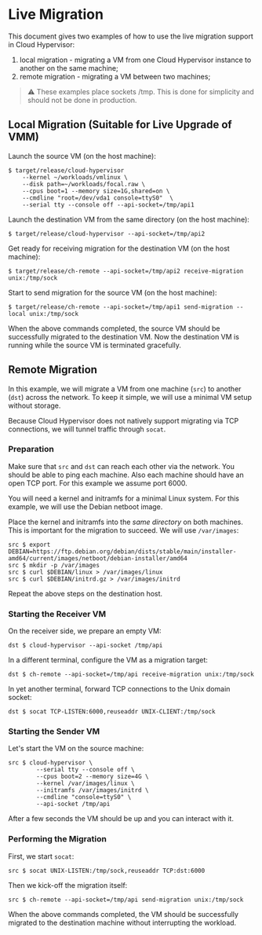 # Live Migration

This document gives two examples of how to use the live migration
support in Cloud Hypervisor:

1. local migration - migrating a VM from one Cloud Hypervisor instance to another on the same machine;
1. remote migration - migrating a VM between two machines;

> :warning: These examples place sockets /tmp. This is done for
> simplicity and should not be done in production.

## Local Migration (Suitable for Live Upgrade of VMM)

Launch the source VM (on the host machine):

```console
$ target/release/cloud-hypervisor
    --kernel ~/workloads/vmlinux \
    --disk path=~/workloads/focal.raw \
    --cpus boot=1 --memory size=1G,shared=on \
    --cmdline "root=/dev/vda1 console=ttyS0"  \
    --serial tty --console off --api-socket=/tmp/api1
```

Launch the destination VM from the same directory (on the host machine):

```console
$ target/release/cloud-hypervisor --api-socket=/tmp/api2
```

Get ready for receiving migration for the destination VM (on the host machine):

```console
$ target/release/ch-remote --api-socket=/tmp/api2 receive-migration unix:/tmp/sock
```

Start to send migration for the source VM (on the host machine):

```console
$ target/release/ch-remote --api-socket=/tmp/api1 send-migration --local unix:/tmp/sock
```

When the above commands completed, the source VM should be successfully
migrated to the destination VM. Now the destination VM is running while
the source VM is terminated gracefully.

## Remote Migration

In this example, we will migrate a VM from one machine (`src`) to
another (`dst`) across the network. To keep it simple, we will use a
minimal VM setup without storage.

Because Cloud Hypervisor does not natively support migrating via TCP
connections, we will tunnel traffic through `socat`.

### Preparation

Make sure that `src` and `dst` can reach each other via the
network. You should be able to ping each machine. Also each machine
should have an open TCP port. For this example we assume port 6000.

You will need a kernel and initramfs for a minimal Linux system. For
this example, we will use the Debian netboot image.

Place the kernel and initramfs into the _same directory_ on both
machines. This is important for the migration to succeed. We will use
`/var/images`:

```console
src $ export DEBIAN=https://ftp.debian.org/debian/dists/stable/main/installer-amd64/current/images/netboot/debian-installer/amd64
src $ mkdir -p /var/images
src $ curl $DEBIAN/linux > /var/images/linux
src $ curl $DEBIAN/initrd.gz > /var/images/initrd
```

Repeat the above steps on the destination host.

### Starting the Receiver VM

On the receiver side, we prepare an empty VM:

```console
dst $ cloud-hypervisor --api-socket /tmp/api
```

In a different terminal, configure the VM as a migration target:

```console
dst $ ch-remote --api-socket=/tmp/api receive-migration unix:/tmp/sock
```

In yet another terminal, forward TCP connections to the Unix domain socket:

```console
dst $ socat TCP-LISTEN:6000,reuseaddr UNIX-CLIENT:/tmp/sock
```

### Starting the Sender VM

Let's start the VM on the source machine:

```console
src $ cloud-hypervisor \
        --serial tty --console off \
        --cpus boot=2 --memory size=4G \
        --kernel /var/images/linux \
        --initramfs /var/images/initrd \
        --cmdline "console=ttyS0" \
        --api-socket /tmp/api
```

After a few seconds the VM should be up and you can interact with it.

### Performing the Migration

First, we start `socat`:

```console
src $ socat UNIX-LISTEN:/tmp/sock,reuseaddr TCP:dst:6000
```

Then we kick-off the migration itself:

```console
src $ ch-remote --api-socket=/tmp/api send-migration unix:/tmp/sock
```

When the above commands completed, the VM should be successfully
migrated to the destination machine without interrupting the workload.
